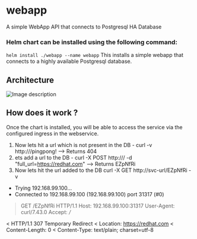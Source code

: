 # webapp
A simple WebApp API that connects to Postgresql HA Database

### Helm chart can be installed using the following command: 
```helm install ./webapp --name webapp```
This installs a simple webapp that connects to a highly available Postgresql database. 

## Architecture
![Image description](SimpleArchitecture.png)	

## How does it work ?
  Once the chart is installed, you will be able to access the service via the configured ingress in the webservice.
  1. Now lets hit a url which is not present in the DB - curl -v http://<svc-url>/pingpong! --> Returns 404
  2. ets add a url to the DB - curl -X POST http://<svc-url>/ -d "full_url=https://redhat.com" --> Returns EZpNfRi
  3. Now lets hit the url added to the DB
  curl -X GET http://svc-url/EZpNfRi -v
*   Trying 192.168.99.100...
* Connected to 192.168.99.100 (192.168.99.100) port 31317 (#0)
> GET /EZpNfRi HTTP/1.1
> Host: 192.168.99.100:31317
> User-Agent: curl/7.43.0
> Accept: */*
>
< HTTP/1.1 307 Temporary Redirect
< Location: https://redhat.com
< Content-Length: 0
< Content-Type: text/plain; charset=utf-8

